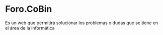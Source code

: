 # Foro.CoBin
Es un web que permitirá solucionar los problemas o dudas que se tiene en el área de la informática
